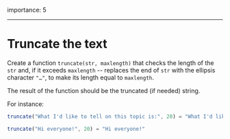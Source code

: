 importance: 5

---

# Truncate the text

Create a function `truncate(str, maxlength)` that checks the length of the `str` and, if it exceeds `maxlength` -- replaces the end of `str` with the ellipsis character `"…"`, to make its length equal to `maxlength`.

The result of the function should be the truncated (if needed) string. 

For instance:

```js
truncate("What I'd like to tell on this topic is:", 20) = "What I'd like to te…"

truncate("Hi everyone!", 20) = "Hi everyone!"
```
